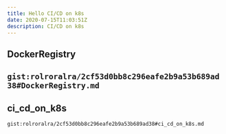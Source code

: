 ```yaml
---
title: Hello CI/CD on k8s
date: 2020-07-15T11:03:51Z
description: CI/CD on k8s
---
```


## DockerRegistry
`gist:rolroralra/2cf53d0bb8c296eafe2b9a53b689ad38#DockerRegistry.md`
---

## ci_cd_on_k8s
`gist:rolroralra/2cf53d0bb8c296eafe2b9a53b689ad38#ci_cd_on_k8s.md`
